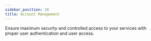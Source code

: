 ```yaml
---
sidebar_position: 10
title: Account Management
---
```


Ensure maximum security and controlled access to your services with proper user authentication and user access. 

<grid cols={4}>
  <card
    heading="API Keys"
    description="Create, delete and manage your API keys"
    href="/account-management/api-keys/"
  />
  <card
    heading="Authentication"
    description="Learn the different ways of accessing and authenticating your Macrometa account"
    href="/account-management/auth"
  />
  <card
    heading="Permissions"
    description="Review and limit user access by reviewing permissions"
    href="/account-management/permissions"
  />
  <card
    heading="Users"
    description="Manage the different users on your Macrometa account"
    href="/account-management/users"
  />
</grid>
